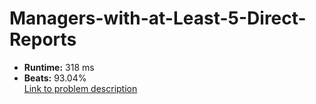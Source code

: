 # Managers-with-at-Least-5-Direct-Reports
- **Runtime:** 318 ms
- **Beats:** 93.04%<br>
[Link to problem description](https://leetcode.com/problems/managers-with-at-least-5-direct-reports/description/?envType=study-plan-v2&envId=top-sql-50)
